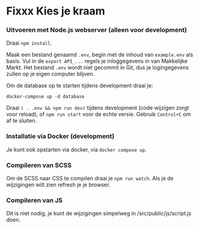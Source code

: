 # Fixxx Kies je kraam

### Uitvoeren met Node.js webserver (alleen voor development)

Draai `npm install`.

Maak een bestand genaamd `.env`, begin met de inhoud van `example.env` als basis. Vul in de `export API_...` regels je inloggegevens in van Makkelijke Markt. Het bestand `.env` wordt niet gecommit in Git, dus je logingegevens zullen op je eigen computer blijven.

Om de database op te starten tijdens development draai je:

```shell
docker-compose up -d database
```

Draai `( . .env && npm run dev)` tijdens development (code wijzigen zorgt voor reload), of `npm run start` voor de echte versie. Gebruik `Control+C` om af te sluiten.

### Installatie via Docker (development)

Je kunt ook opstarten via docker, via `docker compose up`.

### Compileren van SCSS

Om de SCSS naar CSS te compilen draai je `npm run watch`. Als je de wijzigingen wilt zien refresh je je browser.


### Compileren van JS

Dit is niet nodig, je kunt de wijzigingen simpelweg in /src/public/js/script.js doen.
